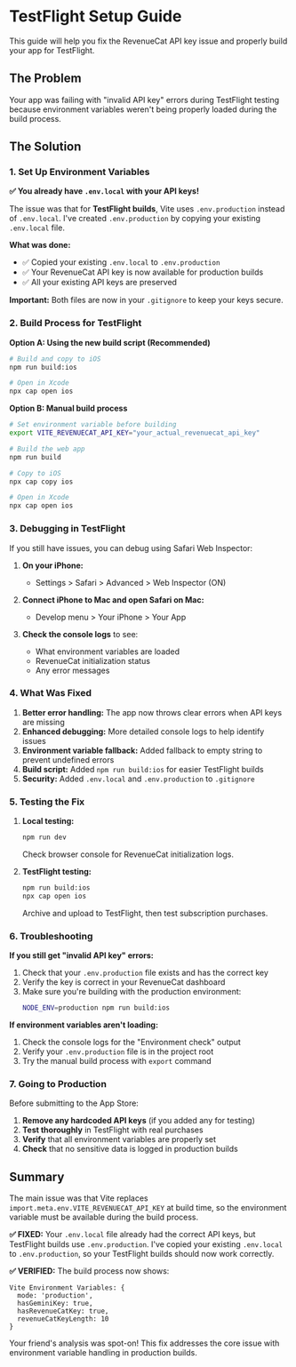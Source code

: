 # TestFlight Setup Guide

This guide will help you fix the RevenueCat API key issue and properly build your app for TestFlight.

## The Problem

Your app was failing with "invalid API key" errors during TestFlight testing because environment variables weren't being properly loaded during the build process.

## The Solution

### 1. Set Up Environment Variables

**✅ You already have `.env.local` with your API keys!**

The issue was that for **TestFlight builds**, Vite uses `.env.production` instead of `.env.local`. I've created `.env.production` by copying your existing `.env.local` file.

**What was done:**
- ✅ Copied your existing `.env.local` to `.env.production`
- ✅ Your RevenueCat API key is now available for production builds
- ✅ All your existing API keys are preserved

**Important:** Both files are now in your `.gitignore` to keep your keys secure.

### 2. Build Process for TestFlight

**Option A: Using the new build script (Recommended)**

```bash
# Build and copy to iOS
npm run build:ios

# Open in Xcode
npx cap open ios
```

**Option B: Manual build process**

```bash
# Set environment variable before building
export VITE_REVENUECAT_API_KEY="your_actual_revenuecat_api_key"

# Build the web app
npm run build

# Copy to iOS
npx cap copy ios

# Open in Xcode
npx cap open ios
```

### 3. Debugging in TestFlight

If you still have issues, you can debug using Safari Web Inspector:

1. **On your iPhone:**
   - Settings > Safari > Advanced > Web Inspector (ON)

2. **Connect iPhone to Mac and open Safari on Mac:**
   - Develop menu > Your iPhone > Your App

3. **Check the console logs** to see:
   - What environment variables are loaded
   - RevenueCat initialization status
   - Any error messages

### 4. What Was Fixed

1. **Better error handling:** The app now throws clear errors when API keys are missing
2. **Enhanced debugging:** More detailed console logs to help identify issues
3. **Environment variable fallback:** Added fallback to empty string to prevent undefined errors
4. **Build script:** Added `npm run build:ios` for easier TestFlight builds
5. **Security:** Added `.env.local` and `.env.production` to `.gitignore`

### 5. Testing the Fix

1. **Local testing:**
   ```bash
   npm run dev
   ```
   Check browser console for RevenueCat initialization logs.

2. **TestFlight testing:**
   ```bash
   npm run build:ios
   npx cap open ios
   ```
   Archive and upload to TestFlight, then test subscription purchases.

### 6. Troubleshooting

**If you still get "invalid API key" errors:**

1. Check that your `.env.production` file exists and has the correct key
2. Verify the key is correct in your RevenueCat dashboard
3. Make sure you're building with the production environment:
   ```bash
   NODE_ENV=production npm run build:ios
   ```

**If environment variables aren't loading:**

1. Check the console logs for the "Environment check" output
2. Verify your `.env.production` file is in the project root
3. Try the manual build process with `export` command

### 7. Going to Production

Before submitting to the App Store:

1. **Remove any hardcoded API keys** (if you added any for testing)
2. **Test thoroughly** in TestFlight with real purchases
3. **Verify** that all environment variables are properly set
4. **Check** that no sensitive data is logged in production builds

## Summary

The main issue was that Vite replaces `import.meta.env.VITE_REVENUECAT_API_KEY` at build time, so the environment variable must be available during the build process. 

**✅ FIXED:** Your `.env.local` file already had the correct API keys, but TestFlight builds use `.env.production`. I've copied your existing `.env.local` to `.env.production`, so your TestFlight builds should now work correctly.

**✅ VERIFIED:** The build process now shows:
```
Vite Environment Variables: {
  mode: 'production',
  hasGeminiKey: true,
  hasRevenueCatKey: true,
  revenueCatKeyLength: 10
}
```

Your friend's analysis was spot-on! This fix addresses the core issue with environment variable handling in production builds.
